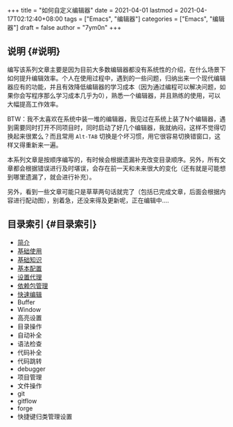 +++
title = "如何自定义编辑器"
date = 2021-04-01
lastmod = 2021-04-17T02:12:40+08:00
tags = ["Emacs", "编辑器"]
categories = ["Emacs", "编辑器"]
draft = false
author = "7ym0n"
+++

## 说明 {#说明}

编写该系列文章主要是因为目前大多数编辑器都没有系统性的介绍，在什么场景下如何提升编辑效率。个人在使用过程中，遇到的一些问题，归纳出来一个现代编辑器应有的功能，并且有效降低编辑器的学习成本（因为通过编程可以解决问题，如果你会写程序那么学习成本几乎为0），熟悉一个编辑器，并且熟练的使用，可以大幅提高工作效率。

BTW：我不太喜欢在系统中装一堆的编辑器，我见过在系统上装了N个编辑器，遇到需要同时打开不同项目时，同时启动了好几个编辑器，我就纳闷，这样不觉得切换起来很累么？而且常用 `Alt-TAB` 切换是个坏习惯，用它很容易切换错窗口，这样又得重新来一遍。

本系列文章是按顺序编写的，有时候会根据遗漏补充改变目录顺序。另外，所有文章都会根据错误进行及时堪误，会存在前一天和未来很大的变化（还有就是可能想到哪里遗漏了，就会进行补充）。

另外，看到一些文章可能只是草草两句话就完了（包括已完成文章，后面会根据内容进行配动图），别着急，还没来得及更新呢，正在编辑中....


## 目录索引 {#目录索引}

-   [简介](/post/manual/introduction/)
-   [基础使用](/post/manual/basic-usage/)
-   [基础知识](/post/manual/basic)
-   [基本配置](/post/manual/basic-config/)
-   [设置代理](/post/manual/proxy/)
-   [依赖包管理](/post/manual/package/)
-   [快速编辑](/post/manual/quick-edit)
-   Buffer
-   Window
-   高亮设置
-   目录操作
-   自动补全
-   语法检查
-   代码补全
-   代码跳转
-   debugger
-   项目管理
-   文件操作
-   git
-   gitflow
-   forge
-   快捷键归类管理设置
